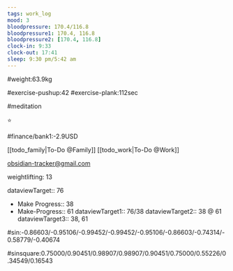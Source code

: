 ```yaml
---
tags: work_log
mood: 3
bloodpressure: 170.4/116.8
bloodpressure1: 170.4, 116.8
bloodpressure2: [170.4, 116.8]
clock-in: 9:33
clock-out: 17:41
sleep: 9:30 pm/5:42 am
---
```


#weight:63.9kg

#exercise-pushup:42
#exercise-plank:112sec

#meditation

⭐

#finance/bank1:-2.9USD

[[todo_family|To-Do @Family]]
[[todo_work|To-Do @Work]]

obsidian-tracker@gmail.com

weightlifting: 13

dataviewTarget:: 76
- Make Progress:: 38
- Make-Progress:: 61
dataviewTarget1:: 76/38
dataviewTarget2:: 38 @ 61
dataviewTarget3:: 38, 61

#sin:-0.86603/-0.95106/-0.99452/-0.99452/-0.95106/-0.86603/-0.74314/-0.58779/-0.40674

#sinsquare:0.75000/0.90451/0.98907/0.98907/0.90451/0.75000/0.55226/0.34549/0.16543


